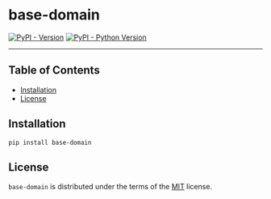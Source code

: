 # base-domain

[![PyPI - Version](https://img.shields.io/pypi/v/base-domain.svg)](https://pypi.org/project/base-domain)
[![PyPI - Python Version](https://img.shields.io/pypi/pyversions/base-domain.svg)](https://pypi.org/project/base-domain)

-----

## Table of Contents

- [Installation](#installation)
- [License](#license)

## Installation

```console
pip install base-domain
```

## License

`base-domain` is distributed under the terms of the [MIT](https://spdx.org/licenses/MIT.html) license.
